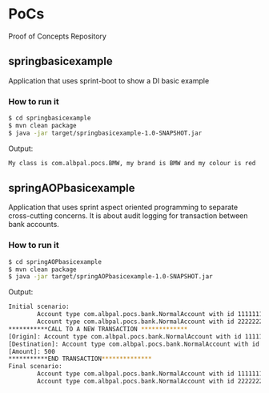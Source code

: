 # PoCs
Proof of Concepts Repository
## springbasicexample
Application that uses sprint-boot to show a DI basic example
### How to run it

```bash
$ cd springbasicexample
$ mvn clean package
$ java -jar target/springbasicexample-1.0-SNAPSHOT.jar
```

Output:
```bash
My class is com.albpal.pocs.BMW, my brand is BMW and my colour is red
```

## springAOPbasicexample
Application that uses sprint aspect oriented programming to separate cross-cutting concerns. It is about audit logging for transaction between bank accounts.
### How to run it

```bash
$ cd springAOPbasicexample
$ mvn clean package
$ java -jar target/springAOPbasicexample-1.0-SNAPSHOT.jar
```

Output:
```bash
Initial scenario:
        Account type com.albpal.pocs.bank.NormalAccount with id 1111111 has 1000€
        Account type com.albpal.pocs.bank.NormalAccount with id 2222222 has 0€
***********CALL TO A NEW TRANSACTION *************
[Origin]: Account type com.albpal.pocs.bank.NormalAccount with id 1111111 has 1000€
[Destination]: Account type com.albpal.pocs.bank.NormalAccount with id 2222222 has 0€
[Amount]: 500
***********END TRANSACTION**************
Final scenario:
        Account type com.albpal.pocs.bank.NormalAccount with id 1111111 has 500€
        Account type com.albpal.pocs.bank.NormalAccount with id 2222222 has 500€
```
